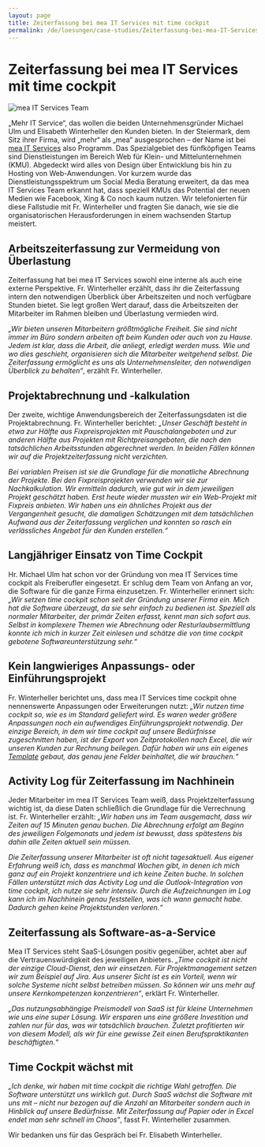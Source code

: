 ```yaml
---
layout: page
title: Zeiterfassung bei mea IT Services mit time cockpit
permalink: /de/loesungen/case-studies/Zeiterfassung-bei-mea-IT-Services-mit-time-cockpit/
---
```


<h1 xmlns="http://www.w3.org/1999/xhtml">Zeiterfassung bei mea IT Services mit time cockpit</h1><p xmlns="http://www.w3.org/1999/xhtml">
  <img src="{{site.baseurl}}/images/customer_solutions/case-studies/mea-it/mea-it-services-team.png" alt="mea IT Services Team" title="mea IT Services Team" />
</p><p xmlns="http://www.w3.org/1999/xhtml">„Mehr IT Service“, das wollen die beiden Unternehmensgründer Michael Ulm und Elisabeth Winterheller den Kunden bieten. In der Steiermark, dem Sitz ihrer Firma, wird „mehr“ als „mea“ ausgesprochen – der Name ist bei <a href="http://www.mea-it.com/" title="mea IT Services" target="_blank">mea IT Services</a> also Programm. Das Spezialgebiet des fünfköpfigen Teams sind Dienstleistungen im Bereich Web für Klein- und Mittelunternehmen (KMU). Abgedeckt wird alles von Design über Entwicklung bis hin zu Hosting von Web-Anwendungen. Vor kurzem wurde das Dienstleistungsspektrum um Social Media Beratung erweitert, da das mea IT Services Team erkannt hat, dass speziell KMUs das Potential der neuen Medien wie Facebook, Xing &amp; Co noch kaum nutzen. Wir telefonierten für diese Fallstudie mit Fr. Winterheller und fragten Sie danach, wie sie die organisatorischen Herausforderungen in einem wachsenden Startup meistert.</p><h2 xmlns="http://www.w3.org/1999/xhtml">Arbeitszeiterfassung zur Vermeidung von Überlastung</h2><p xmlns="http://www.w3.org/1999/xhtml">Zeiterfassung hat bei mea IT Services sowohl eine interne als auch eine externe Perspektive. Fr. Winterheller erzählt, dass ihr die Zeiterfassung intern den notwendigen Überblick über Arbeitszeiten und noch verfügbare Stunden bietet. Sie legt großen Wert darauf, dass die Arbeitszeiten der Mitarbeiter im Rahmen bleiben und Überlastung vermieden wird.</p><p xmlns="http://www.w3.org/1999/xhtml">
  <em>„Wir bieten unseren Mitarbeitern größtmögliche Freiheit. Sie sind nicht immer im Büro sondern arbeiten oft beim Kunden oder auch von zu Hause. Jedem ist klar, dass die Arbeit, die anliegt, erledigt werden muss. Wie und wo dies geschieht, organisieren sich die Mitarbeiter weitgehend selbst. Die Zeiterfassung ermöglicht es uns als Unternehmensleiter, den notwendigen Überblick zu behalten“</em>, erzählt Fr. Winterheller.</p><h2 xmlns="http://www.w3.org/1999/xhtml">Projektabrechnung und -kalkulation</h2><p xmlns="http://www.w3.org/1999/xhtml">Der zweite, wichtige Anwendungsbereich der Zeiterfassungsdaten ist die Projektabrechnung. Fr. Winterheller berichtet: <em>„Unser Geschäft besteht in etwa zur Hälfte aus Fixpreisprojekten mit Pauschalangeboten und zur anderen Hälfte aus Projekten mit Richtpreisangeboten, die nach den tatsächlichen Arbeitsstunden abgerechnet werden. In beiden Fällen können wir auf die Projektzeiterfassung nicht verzichten.</em></p><p xmlns="http://www.w3.org/1999/xhtml">
  <em>Bei variablen Preisen ist sie die Grundlage für die monatliche Abrechnung der Projekte. Bei den Fixpreisprojekten verwenden wir sie zur Nachkalkulation. Wir ermitteln dadurch, wie gut wir in dem jeweiligen Projekt geschätzt haben. Erst heute wieder mussten wir ein Web-Projekt mit Fixpreis anbieten. Wir haben uns ein ähnliches Projekt aus der Vergangenheit gesucht, die damaligen Schätzungen mit dem tatsächlichen Aufwand aus der Zeiterfassung verglichen und konnten so rasch ein verlässliches Angebot für den Kunden erstellen.“</em>
</p><h2 xmlns="http://www.w3.org/1999/xhtml">Langjähriger Einsatz von Time Cockpit </h2><p xmlns="http://www.w3.org/1999/xhtml">Hr. Michael Ulm hat schon vor der Gründung von mea IT Services time cockpit als Freiberufler eingesetzt. Er schlug dem Team von Anfang an vor, die Software für die ganze Firma einzusetzen. Fr. Winterheller erinnert sich: <em>„Wir setzen time cockpit schon seit der Gründung unserer Firma ein. Mich hat die Software überzeugt, da sie sehr einfach zu bedienen ist. Speziell als normaler Mitarbeiter, der primär Zeiten erfasst, kennt man sich sofort aus. Selbst in komplexere Themen wie Abrechnung oder Resturlaubsermittlung konnte ich mich in kurzer Zeit einlesen und schätze die von time cockpit gebotene Softwareunterstützung sehr.“</em></p><h2 xmlns="http://www.w3.org/1999/xhtml">Kein langwieriges Anpassungs- oder Einführungsprojekt</h2><p xmlns="http://www.w3.org/1999/xhtml">Fr. Winterheller berichtet uns, dass mea IT Services time cockpit ohne nennenswerte Anpassungen oder Erweiterungen nutzt: <em>„Wir nutzen time cockpit so, wie es im Standard geliefert wird. Es waren weder größere Anpassungen noch ein aufwendiges Einführungsprojekt notwendig. Der einzige Bereich, in dem wir time cockpit auf unsere Bedürfnisse zugeschnitten haben, ist der Export von Zeitprotokollen nach Excel, die wir unseren Kunden zur Rechnung beilegen. Dafür haben wir uns ein eigenes <a href="http://www.timecockpit.com/tour/reporting" title="Excel Template für time cockpit" target="_blank">Template</a> gebaut, das genau jene Felder beinhaltet, die wir brauchen.“</em></p><h2 xmlns="http://www.w3.org/1999/xhtml">Activity Log für Zeiterfassung im Nachhinein</h2><p xmlns="http://www.w3.org/1999/xhtml">Jeder Mitarbeiter im mea IT Services Team weiß, dass Projektzeiterfassung wichtig ist, da diese Daten schließlich die Grundlage für die Verrechnung ist. Fr. Winterheller erzählt: <em>„Wir haben uns im Team ausgemacht, dass wir Zeiten auf 15 Minuten genau buchen. Die Abrechnung erfolgt am Beginn des jeweiligen Folgemonats und jedem ist bewusst, dass spätestens bis dahin alle Zeiten aktuell sein müssen.</em></p><p xmlns="http://www.w3.org/1999/xhtml">
  <em>Die Zeiterfassung unserer Mitarbeiter ist oft nicht tagesaktuell. Aus eigener Erfahrung weiß ich, dass es manchmal Wochen gibt, in denen ich mich ganz auf ein Projekt konzentriere und ich keine Zeiten buche. In solchen Fällen unterstützt mich das Activity Log und die Outlook-Integration von time cockpit, ich nutze sie sehr intensiv. Durch die Aufzeichnungen im Log kann ich im Nachhinein genau feststellen, was ich wann gemacht habe. Dadurch gehen keine Projektstunden verloren.“</em>
</p><h2 xmlns="http://www.w3.org/1999/xhtml">Zeiterfassung als Software-as-a-Service</h2><p xmlns="http://www.w3.org/1999/xhtml">Mea IT Services steht SaaS-Lösungen positiv gegenüber, achtet aber auf die Vertrauenswürdigkeit des jeweiligen Anbieters. <em>„Time cockpit ist nicht der einzige Cloud-Dienst, den wir einsetzen. Für Projektmanagement setzen wir zum Beispiel auf Jira. Aus unserer Sicht ist es ein Vorteil, wenn wir solche Systeme nicht selbst betreiben müssen. So können wir uns mehr auf unsere Kernkompetenzen konzentrieren“</em>, erklärt Fr. Winterheller.</p><p xmlns="http://www.w3.org/1999/xhtml">
  <em>„Das nutzungsabhängige Preismodell von SaaS ist für kleine Unternehmen wie uns eine super Lösung. Wir ersparen uns eine größere Investition und zahlen nur für das, was wir tatsächlich brauchen. Zuletzt profitierten wir von diesem Modell, als wir für eine gewisse Zeit einen Berufspraktikanten beschäftigten.“</em>
</p><h2 xmlns="http://www.w3.org/1999/xhtml">Time Cockpit wächst mit</h2><p xmlns="http://www.w3.org/1999/xhtml">
  <em>„Ich denke, wir haben mit time cockpit die richtige Wahl getroffen. Die Software unterstützt uns wirklich gut. Durch SaaS wächst die Software mit uns mit – nicht nur bezogen auf die Anzahl an Mitarbeiter sondern auch in Hinblick auf unsere Bedürfnisse. Mit Zeiterfassung auf Papier oder in Excel endet man sehr schnell im Chaos“</em>, fasst Fr. Winterheller zusammen.</p><p xmlns="http://www.w3.org/1999/xhtml">Wir bedanken uns für das Gespräch bei Fr. Elisabeth Winterheller.</p>